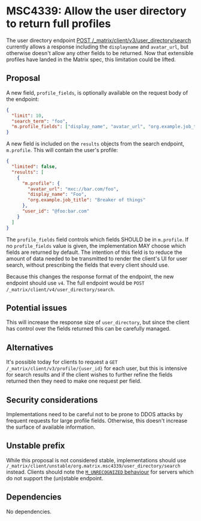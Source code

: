# MSC4339: Allow the user directory to return full profiles

The user directory endpoint [POST /_matrix/client/v3/user_directory/search](https://spec.matrix.org/v1.10/client-server-api/#post_matrixclientv3user_directorysearch)
currently allows a response including the `displayname` and `avatar_url`, but otherwise doesn't allow
any other fields to be returned. Now that extensible profiles have landed in the Matrix spec, this
limitation could be lifted.

## Proposal

A new field, `profile_fields`, is optionally available on the request body of the endpoint:

```json
{
  "limit": 10,
  "search_term": "foo",
  "m.profile_fields": ["display_name", "avatar_url", "org.example.job_title"]
}
```

A new field is included on the `results` objects from the search endpoint, `m.profile`. This will contain
the user's profile:

```json
{
  "limited": false,
  "results": [
    {
      "m.profile": {
        "avatar_url": "mxc://bar.com/foo",
        "display_name": "Foo",
        "org.example.job_title": "Breaker of things"
      },
      "user_id": "@foo:bar.com"
    }
  ]
}
```

The `profile_fields` field controls which fields SHOULD be in `m.profile`. If no `profile_fields` value is given, the
implementation MAY choose which fields are returned by default. The intention of this field is to reduce the amount of
data needed to be transmitted to render the client's UI for user search, without prescribing the fields that every
client should use.

Because this changes the response format of the endpoint, the new endpoint should use `v4`. The full
endpoint would be `POST /_matrix/client/v4/user_directory/search`.

## Potential issues

This will increase the response size of `user_directory`, but since the client has control over the
fields returned this can be carefully managed.


## Alternatives

It's possible today for clients to request a `GET /_matrix/client/v3/profile/{user_id}` for each user,
but this is intensive for search results and if the client wishes to further refine the fields returned
then they need to make one request per field.


## Security considerations

Implementations need to be careful not to be prone to DDOS attacks by frequent requests for large profile
fields. Otherwise, this doesn't increase the surface of available information.

## Unstable prefix

While this proposal is not considered stable, implementations should use `/_matrix/client/unstable/org.matrix.msc4339/user_directory/search` 
instead. Clients should note the [`M_UNRECOGNIZED` behaviour](https://spec.matrix.org/v1.10/client-server-api/#common-error-codes)
for servers which do not support the (un)stable endpoint.

## Dependencies

No dependencies.